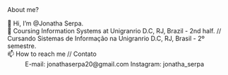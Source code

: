 <dl> About me? </dl>
<dt> 👋 Hi, I’m @Jonatha Serpa.</dt>
<dt>🌱 Coursing Information Systems at Unigranrio D.C, RJ, Brazil - 2nd half. // Cursando Sistemas de Informação na Unigranrio D.C, RJ, Brasil - 2º semestre.</dt>
<dt>📫 How to reach me // Contato 
  <dd> E-mail: jonathaserpa20@gmail.com
       Instagram: jonatha_serpa </dd>
</dt>

<!---
JonathaEu/JonathaEu is a ✨ special ✨ repository because its `README.md` (this file) appears on your GitHub profile.
You can click the Preview link to take a look at your changes.
--->
